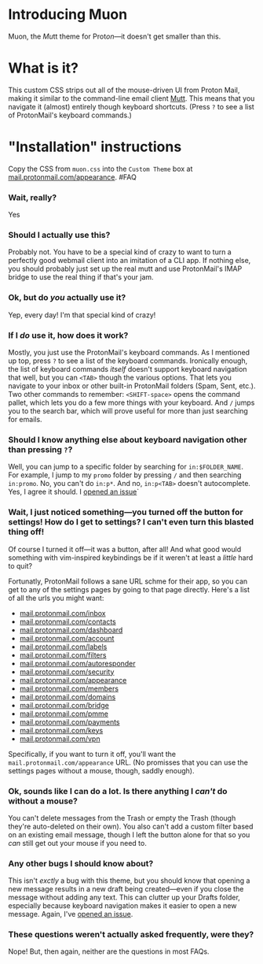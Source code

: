 # Introducing Muon

Muon, the *Mu*tt theme for Prot*on*—it doesn't get smaller than this.

# What is it?

This custom CSS strips out all of the mouse-driven UI from Proton Mail, making it similar to the command-line email client [Mutt](http://www.mutt.org/).  This means that you navigate it (almost) entirely though keyboard shortcuts.  (Press `?` to see a list of ProtonMail's keyboard commands.)

# "Installation" instructions

Copy the CSS from `muon.css` into the `Custom Theme` box at [mail.protonmail.com/appearance](https://mail.protonmail.com/appearance).
#FAQ

### Wait, really?

Yes

### Should I actually use this?

Probably not.  You have to be a special kind of crazy to want to turn a perfectly good webmail client into an imitation of a CLI app.  If nothing else, you should probably just set up the real mutt and use ProtonMail's IMAP bridge to use the real thing if that's your jam.

### Ok, but do *you* actually use it?

Yep, every day!  I'm that special kind of crazy!

### If I *do* use it, how does it work?

Mostly, you just use the ProtonMail's keyboard commands.  As I mentioned up top, press `?` to see a list of the keyboard commands.  Ironically enough, the list of keyboard commands *itself* doesn't support keyboard navigation that well, but you can `<TAB>` though the various options.   That lets you navigate to your inbox or other built-in ProtonMail folders (Spam, Sent, etc.).  Two other commands to remember: `<SHIFT-space>` opens the command pallet, which lets you do a few more things with your keyboard.  And `/` jumps you to the search bar, which will prove useful for more than just searching for emails.

### Should I know anything else about keyboard navigation other than pressing `?`?

Well, you can jump to a specific folder by searching for `in:$FOLDER_NAME`.  For example, I jump to my `promo` folder by pressing `/` and then searching `in:promo`.  No, you can't do `in:p*`.  And no, `in:p<TAB>` doesn't autocomplete.  Yes, I agree it should.  I [opened an issue](https://github.com/ProtonMail/WebClient/issues/144)`

### Wait, I just noticed something—you turned off the button for settings!  How do I get to settings?  I can't even turn this blasted thing off!

Of course I turned it off—it was a button, after all!  And what good would something with vim-inspired keybindings be if it weren't at least a *little* hard to quit? 

Fortunatly, ProtonMail follows a sane URL schme for their app, so you can get to any of the settings pages by going to that page directly.  Here's a list of all the urls you might want:

 * [mail.protonmail.com/inbox](https://mail.protonmail.com/inbox)
 * [mail.protonmail.com/contacts](https://mail.protonmail.com/contacts)
 * [mail.protonmail.com/dashboard ](https://mail.protonmail.com/dashboard )
 * [mail.protonmail.com/account](https://mail.protonmail.com/account)
 * [mail.protonmail.com/labels](https://mail.protonmail.com/labels)
 * [mail.protonmail.com/filters](https://mail.protonmail.com/filters)
 * [mail.protonmail.com/autoresponder](https://mail.protonmail.com/autoresponder)
 * [mail.protonmail.com/security](https://mail.protonmail.com/security)
 * [mail.protonmail.com/appearance](https://mail.protonmail.com/appearance)
 * [mail.protonmail.com/members](https://mail.protonmail.com/members)
 * [mail.protonmail.com/domains](https://mail.protonmail.com/domains)
 * [mail.protonmail.com/bridge](https://mail.protonmail.com/bridge)
 * [mail.protonmail.com/pmme](https://mail.protonmail.com/pmme)
 * [mail.protonmail.com/payments](https://mail.protonmail.com/payments)
 * [mail.protonmail.com/keys](https://mail.protonmail.com/keys)
 * [mail.protonmail.com/vpn](https://mail.protonmail.com/vpn)

Specifically, if you want to turn it off, you'll want the `mail.protonmail.com/appearance` URL.   (No promisses that you can use the settings pages without a mouse, though, saddly enough).

### Ok, sounds like I can do a lot.  Is there anything I *can't* do without a mouse?

You can't delete messages from the Trash or empty the Trash (though they're auto-deleted on their own).  You also can't add a custom filter based on an existing email message, though I left the button alone for that so you *can* still get out your mouse if you need to.

### Any other bugs I should know about?

This isn't *exctly* a bug with this theme, but you should know that opening a new message results in a new draft being created—even if you close the message without adding any text.  This can clutter up your Drafts folder, especially because keyboard navigation makes it easier to open a new message.  Again, I've [opened an issue](https://github.com/ProtonMail/WebClient/issues/142).

### These questions weren't actually asked frequently, were they?

Nope!  But, then again, neither are the questions in most FAQs.
